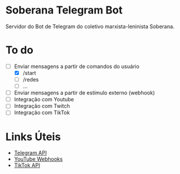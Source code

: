 # Soberana Telegram Bot
Servidor do Bot de Telegram do coletivo marxista-leninista Soberana.

# To do
- [ ] Enviar mensagens a partir de comandos do usuário
  - [x]  /start
  - [ ]  /redes
  - [ ]  ...
- [ ] Enviar mensagens a partir de estímulo externo (webhook)
- [ ] Integração com Youtube
- [ ] Integração com Twitch
- [ ] Integração com TikTok

# Links Úteis
- [Telegram API](https://core.telegram.org/bots)
- [YouTube Webhooks](https://developers.google.com/youtube/v3/guides/push_notifications)
- [TikTok API](https://developers.tiktok.com/doc)
